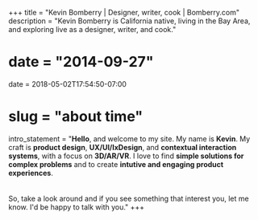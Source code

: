 +++
title = "Kevin Bomberry | Designer, writer, cook | Bomberry.com"
description = "Kevin Bomberry is California native, living in the Bay Area, and exploring live as a designer, writer, and cook."
# date = "2014-09-27"
date = 2018-05-02T17:54:50-07:00
# slug = "about time"
intro_statement = "**Hello**, and welcome to my site. My name is **Kevin**. My craft is **product design**, **UX/UI/IxDesign**, and **contextual interaction systems**, with a focus on **3D/AR/VR**. I love to find **simple solutions for complex problems** and to create **intutive and engaging product experiences**. <br /><br /><br />So, take a look around and if you see something that interest you, let me know. I'd be happy to talk with you."
+++

